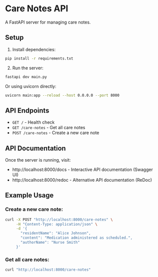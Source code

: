 # Care Notes API

A FastAPI server for managing care notes.

## Setup

1. Install dependencies:
```bash
pip install -r requirements.txt
```

2. Run the server:
```bash
fastapi dev main.py
```

Or using uvicorn directly:
```bash
uvicorn main:app --reload --host 0.0.0.0 --port 8000
```

## API Endpoints

- `GET /` - Health check
- `GET /care-notes` - Get all care notes
- `POST /care-notes` - Create a new care note

## API Documentation

Once the server is running, visit:
- http://localhost:8000/docs - Interactive API documentation (Swagger UI)
- http://localhost:8000/redoc - Alternative API documentation (ReDoc)

## Example Usage

### Create a new care note:
```bash
curl -X POST "http://localhost:8000/care-notes" \
     -H "Content-Type: application/json" \
     -d '{
       "residentName": "Alice Johnson",
       "content": "Medication administered as scheduled.",
       "authorName": "Nurse Smith"
     }'
```

### Get all care notes:
```bash
curl "http://localhost:8000/care-notes"
``` 